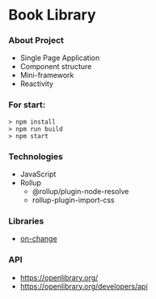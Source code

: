 # Book Library

### About Project
- Single Page Application
- Component structure
- Mini-framework
- Reactivity

### For start:
```bast
> npm install
> npm run build
> npm start
```

### Technologies
- JavaScript
- Rollup
	- @rollup/plugin-node-resolve
	- rollup-plugin-import-css

### Libraries
- [on-change](https://www.npmjs.com/package/on-change)

### API
- https://openlibrary.org/
- https://openlibrary.org/developers/api
